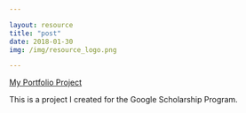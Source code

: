 ```yaml
---

layout: resource
title: "post"
date: 2018-01-30
img: /img/resource_logo.png

---
```


<a href="https://github.com/WYCodeBook/WY_Portfolio"> My Portfolio Project </a>

This is a project I created for the Google Scholarship Program.
